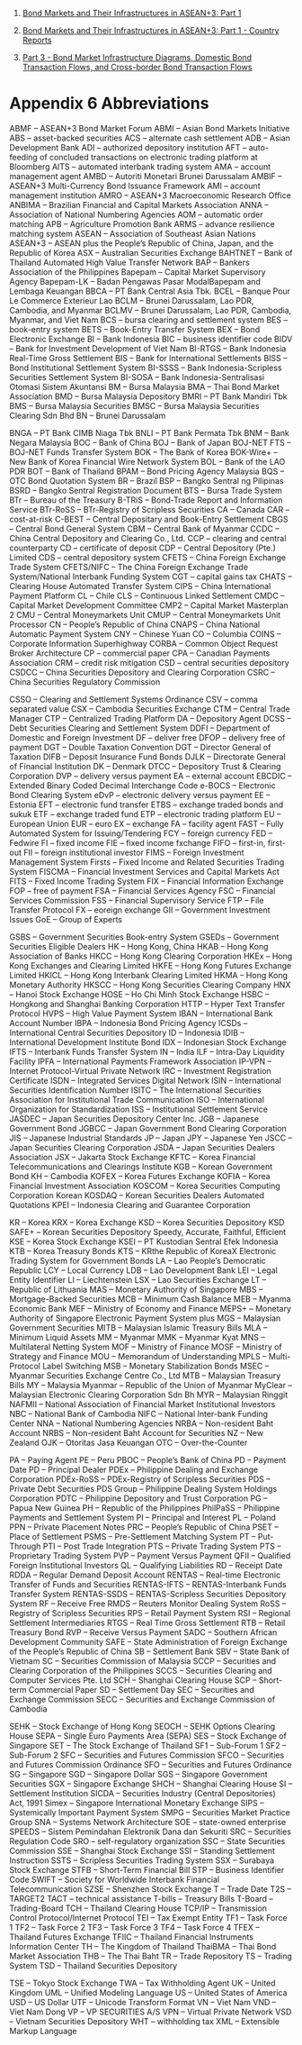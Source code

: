 1. [Bond Markets and Their Infrastructures in ASEAN+3: Part 1](https://asianbondsonline.adb.org/documents/abmg/abmf-sf2-part1.pdf)

2. [Bond Markets and Their Infrastructures in ASEAN+3: Part 1 - Country Reports](https://asianbondsonline.adb.org/documents/abmg/abmf-sf2-part2.pdf)

3. [Part 3 - Bond Market Infrastructure Diagrams, Domestic Bond Transaction Flows, and Cross-border Bond Transaction Flows](https://asianbondsonline.adb.org/documents/abmg/abmf-sf2-part2.pdf)

# Appendix 6 Abbreviations
ABMF – ASEAN+3 Bond Market Forum
ABMI – Asian Bond Markets Initiative
ABS – asset-backed securities
ACS – alternate cash settlement
ADB – Asian Development Bank
ADI – authorized depository institution
AFT – auto-feeding of concluded transactions on electronic trading platform
 at Bloomberg
AITS – automated interbank trading system
AMA – account management agent
AMBD – Autoriti Monetari Brunei Darussalam
AMBIF – ASEAN+3 Multi-Currency Bond Issuance Framework
AMI – account management institution
AMRO – ASEAN+3 Macroeconomic Research Office
ANBIMA – Brazilian Financial and Capital Markets Association
ANNA – Association of National Numbering Agencies
AOM – automatic order matching
APB – Agriculture Promotion Bank
ARMS – advance resilience matching system
ASEAN – Association of Southeast Asian Nations
ASEAN+3 – ASEAN plus the People’s Republic of China, Japan, and the Republic
of Korea
ASX – Australian Securities Exchange
BAHTNET – Bank of Thailand Automated High Value Transfer Network
BAP – Bankers Association of the Philippines
Bapepam – Capital Market Supervisory Agency
Bapepam-LK – Badan Pengawas Pasar ModalBapepam and Lembaga Keuangan
BBCA – PT Bank Central Asia Tbk.
BCEL – Banque Pour Le Commerce Exterieur Lao
BCLM – Brunei Darussalam, Lao PDR, Cambodia, and Myanmar
BCLMV – Brunei Darussalam, Lao PDR, Cambodia, Myanmar, and Viet Nam
BCS – bursa clearing and settlement system
BES – book-entry system
BETS – Book-Entry Transfer System
BEX – Bond Electronic Exchange
BI – Bank Indonesia
BIC – business identifier code
BIDV – Bank for Investment Development of Viet Nam
BI-RTGS – Bank Indonesia Real-Time Gross Settlement
BIS – Bank for International Settlements
BISS – Bond Institutional Settlement System
BI-SSSS – Bank Indonesia-Scripless Securities Settlement System
BI-SOSA – Bank Indonesia-Sentralisasi Otomasi Sistem Akuntansi
BM – Bursa Malaysia
BMA – Thai Bond Market Association
BMD – Bursa Malaysia Depository
BMRI – PT Bank Mandiri Tbk
BMS – Bursa Malaysia Securities
BMSC – Bursa Malaysia Securities Clearing Sdn Bhd
BN – Brunei Darussalam

BNGA – PT Bank CIMB Niaga Tbk
BNLI – PT Bank Permata Tbk
BNM – Bank Negara Malaysia
BOC – Bank of China
BOJ – Bank of Japan
BOJ-NET FTS – BOJ-NET Funds Transfer System
BOK – The Bank of Korea
BOK-Wire+ – New Bank of Korea Financial Wire Network System
BOL – Bank of the LAO PDR
BOT – Bank of Thailand
BPAM – Bond Pricing Agency Malaysia
BQS – OTC Bond Quotation System
BR – Brazil
BSP – Bangko Sentral ng Pilipinas
BSRD – Bangko Sentral Registration Document
BTS – Bursa Trade System
BTr – Bureau of the Treasury
B-TRiS – Bond-Trade Report and Information Service
BTr-RoSS – BTr-Registry of Scripless Securities
CA – Canada
CAR – cost-at-risk
C-BEST – Central Depositary and Book-Entry Settlement
CBGS – Central Bond General System
CBM – Central Bank of Myanmar
CCDC – China Central Depository and Clearing Co., Ltd.
CCP – clearing and central counterparty
CD – certificate of deposit
CDP – Central Depository (Pte.) Limited
CDS – central depository system
CFETS – China Foreign Exchange Trade System
CFETS/NIFC – The China Foreign Exchange Trade System/National Interbank
Funding System
CGT – capital gains tax
CHATS – Clearing House Automated Transfer System
CIPS – China International Payment Platform
CL – Chile
CLS – Continuous Linked Settlement
CMDC – Capital Market Development Committee
CMP2 – Capital Market Masterplan 2
CMU – Central Moneymarkets Unit
CMUP – Central Moneymarkets Unit Processor
CN – People’s Republic of China
CNAPS – China National Automatic Payment System
CNY – Chinese Yuan
CO – Columbia
COINS – Corporate Information Superhighway
CORBA – Common Object Request Broker Architecture
CP – commercial paper
CPA – Canadian Payments Association
CRM – credit risk mitigation
CSD – central securities depository
CSDCC – China Securities Depository and Clearing Corporation
CSRC – China Securities Regulatory Commission

CSSO – Clearing and Settlement Systems Ordinance
CSV – comma separated value
CSX – Cambodia Securities Exchange
CTM – Central Trade Manager
CTP – Centralized Trading Platform
DA – Depository Agent
DCSS – Debt Securities Clearing and Settlement System
DDFI – Department of Domestic and Foreign Investment
DF – deliver free
DFOP – delivery free of payment
DGT – Double Taxation Convention
DGT – Director General of Taxation
DIFB – Deposit Insurance Fund Bonds
DJLK – Directorate General of Financial Institution
DK – Denmark
DTCC – Depository Trust & Clearing Corporation
DVP – delivery versus payment
EA – external account
EBCDIC – Extended Binary Coded Decimal Interchange Code
e-BOCS – Electronic Bond Clearing System
eDvP – electronic delivery versus payment
EE – Estonia
EFT – electronic fund transfer
ETBS – exchange traded bonds and sukuk
ETF – exchange traded fund
ETP – electronic trading platform
EU – European Union
EUR – euro
EX – exchange
FA – facility agent
FAST – Fully Automated System for Issuing/Tendering
FCY – foreign currency
FED – Fedwire
FI – fixed income
FIE – fixed income fxchange
FIFO – first-in, first-out
FII – foreign institutional investor
FIMS – Foreign Investment Management System
Firsts – Fixed Income and Related Securities Trading System
FISCMA – Financial Investment Services and Capital Markets Act
FITS – Fixed Income Trading System
FIX – Financial Information Exchange
FOP – free of payment
FSA – Financial Services Agency
FSC – Financial Services Commission
FSS – Financial Supervisory Service
FTP – File Transfer Protocol
FX – eoreign exchange
GII – Government Investment Issues
GoE – Group of Experts

GSBS – Government Securities Book-entry System
GSEDs – Government Securities Eligible Dealers
HK – Hong Kong, China
HKAB – Hong Kong Association of Banks
HKCC – Hong Kong Clearing Corporation
HKEx – Hong Kong Exchanges and Clearing Limited
HKFE – Hong Kong Futures Exchange Limited
HKICL – Hong Kong Interbank Clearing Limited
HKMA – Hong Kong Monetary Authority
HKSCC – Hong Kong Securities Clearing Company
HNX – Hanoi Stock Exchange
HOSE – Ho Chi Minh Stock Exchange
HSBC – Hongkong and Shanghai Banking Corporation
HTTP – Hyper Text Transfer Protocol
HVPS – High Value Payment System
IBAN – International Bank Account Number
IBPA – Indonesia Bond Pricing Agency
ICSDs – International Central Securities Depository
ID – Indonesia
IDIB – International Development Institute Bond
IDX – Indonesian Stock Exchange
IFTS – Interbank Funds Transfer System
IN – India
ILF – Intra-Day Liquidity Facility
IPFA – International Payments Framework Association
IP-VPN – Internet Protocol-Virtual Private Network
IRC – Investment Registration Certificate
ISDN – Integrated Services Digital Network
ISIN – International Securities Identification Number
ISITC – The International Securities Association for Institutional Trade
Communication
ISO – International Organization for Standardization
ISS – Institutional Settlement Service
JASDEC – Japan Securities Depository Center Inc.
JGB – Japanese Government Bond
JGBCC – Japan Government Bond Clearing Corporation
JIS – Japanese Industrial Standards
JP – Japan
JPY – Japanese Yen
JSCC – Japan Securities Clearing Corporation
JSDA – Japan Securities Dealers Association
JSX – Jakarta Stock Exchange
KFTC – Korea Financial Telecommunications and Clearings Institute
KGB – Korean Government Bond
KH – Cambodia
KOFEX – Korea Futures Exchange
KOFIA – Korea Financial Investment Association
KOSCOM – Korea Securities Computing Corporation Korean
KOSDAQ – Korean Securities Dealers Automated Quotations
KPEI – Indonesia Clearing and Guarantee Corporation 

KR – Korea
KRX – Korea Exchange
KSD – Korea Securities Depository
KSD SAFE+ – Korean Securities Depository Speedy, Accurate, Faithful, Efficient
KSE – Korea Stock Exchange
KSEI – PT Kustodian Sentral Efek Indonesia
KTB – Korea Treasury Bonds
KTS – KRthe Republic of KoreaX Electronic Trading System for Government
Bonds
LA – Lao People’s Democratic Republic
LCY – Local Currency
LDB – Lao Development Bank
LEI – Legal Entity Identifier
LI – Liechtenstein
LSX – Lao Securities Exchange
LT – Republic of Lithuania
MAS – Monetary Authority of Singapore
MBS – Mortgage-Backed Securities
MCB – Minimum Cash Balance
MEB – Myanma Economic Bank
MEF – Ministry of Economy and Finance
MEPS+ – Monetary Authority of Singapore Electronic Payment System plus
MGS – Malaysian Government Securities
MITB – Malaysian Islamic Treasury Bills
MLA – Minimum Liquid Assets
MM – Myanmar
MMK – Myanmar Kyat
MNS – Multilateral Netting System
MOF – Ministry of Finance
MOSF – Ministry of Strategy and Finance
MOU – Memorandum of Understanding
MPLS – Multi-Protocol Label Switching
MSB – Monetary Stabilization Bonds
MSEC – Myanmar Securities Exchange Centre Co., Ltd
MTB – Malaysian Treasury Bills
MY – Malaysia
Myanmar – Republic of the Union of Myanmar
MyClear – Malaysian Electronic Clearing Corporation Sdn Bh
MYR – Malaysian Ringgit
NAFMII – National Association of Financial Market Institutional Investors
NBC – National Bank of Cambodia
NIFC – National Inter-bank Funding Center
NNA – National Numbering Agencies
NRBA – Non-resident Baht Account
NRBS – Non-resident Baht Account for Securities
NZ – New Zealand
OJK – Otoritas Jasa Keuangan
OTC – Over-the-Counter 

PA – Paying Agent
PE – Peru
PBOC – People’s Bank of China
PD – Payment Date
PD – Principal Dealer
PDEx – Philippine Dealing and Exchange Corporation
PDEx-RoSS – PDEx-Registry of Scripless Securities
PDS – Private Debt Securities
PDS Group – Philippine Dealing System Holdings Corporation
PDTC – Philippine Depository and Trust Corporation
PG – Papua New Guinea
PH – Republic of the Philippines
PhilPaSS – Philippine Payments and Settlement System
PI – Principal and Interest
PL – Poland
PPN – Private Placement Notes
PRC – People’s Republic of China
PSET – Place of Settlement
PSMS – Pre-Settlement Matching System
PT – Put-Through
PTI – Post Trade Integration
PTS – Private Trading System
PTS – Proprietary Trading System
PVP – Payment Versus Payment
QFII – Qualified Foreign Institutional Investors
QL – Qualifying Liabilities
RD – Receipt Date
RDDA – Regular Demand Deposit Account
RENTAS – Real-time Electronic Transfer of Funds and Securities
RENTAS-IFTS – RENTAS-Interbank Funds Transfer System
RENTAS-SSDS – RENTAS-Scripless Securities Depository System
RF – Receive Free
RMDS – Reuters Monitor Dealing System
RoSS – Registry of Scripless Securities
RPS – Retail Payment System
RSI – Regional Settlement Intermediaries
RTGS – Real Time Gross Settlement
RTB – Retail Treasury Bond
RVP – Receive Versus Payment
SADC – Southern African Development Community
SAFE – State Administration of Foreign Exchange of the People’s Republic of
China
SB – Settlement Bank
SBV – State Bank of Vietnam
SC – Securities Commission of Malaysia
SCCP – Securities and Clearing Corporation of the Philippines
SCCS – Securities Clearing and Computer Services Pte. Ltd
SCH – Shanghai Clearing House
SCP – Short-term Commercial Paper
SD – Settlement Day
SEC – Securities and Exchange Commission
SECC – Securities and Exchange Commission of Cambodia

SEHK – Stock Exchange of Hong Kong
SEOCH – SEHK Options Clearing House
SEPA – Single Euro Payments Area (SEPA)
SES – Stock Exchange of Singapore
SET – The Stock Exchange of Thailand
SF1 – Sub-Forum 1
SF2 – Sub-Forum 2
SFC – Securities and Futures Commission
SFCO – Securities and Futures Commission Ordinance
SFO – Securities and Futures Ordinance
SG – Singapore
SGD – Singapore Dollar
SGS – Singapore Government Securities
SGX – Singapore Exchange
SHCH – Shanghai Clearing House
SI – Settlement Institution
SICDA – Securities Industry (Central Depositories) Act, 1991
Simex – Singapore International Monetary Exchange
SIPS – Systemically Important Payment System
SMPG – Securities Market Practice Group
SNA – Systems Network Architecture
SOE – state-owned enterprise
SPEEDS – Sistem Pemindahan Elektronik Dana dan Sekuriti
SRC – Securities Regulation Code
SRO – self-regulatory organization
SSC – State Securities Commission
SSE – Shanghai Stock Exchange
SSI – Standing Settlement Instruction
SSTS – Scripless Securities Trading System
SSX – Surabaya Stock Exchange
STFB – Short-Term Financial Bill
STP – Business Identifier Code
SWIFT – Society for Worldwide Interbank Financial Telecommunication
SZSE – Shenzhen Stock Exchange
T – Trade Date
T2S – TARGET2
TACT – technical assistance
T-bills – Treasury Bills
T-Board – Trading-Board
TCH – Thailand Clearing House
TCP/IP – Transmission Control Protocol/Internet Protocol
TEI – Tax Exempt Entity
TF1 – Task Force 1
TF2 – Task Force 2
TF3 – Task Force 3
TF4 – Task Force 4
TFEX – Thailand Futures Exchange
TFIIC – Thailand Financial Instruments Information Center
TH – The Kingdom of Thailand
ThaiBMA – Thai Bond Market Association
THB – The Thai Baht
TR – Trade Repository
TS – Trading System
TSD – Thailand Securities Depository

TSE – Tokyo Stock Exchange
TWA – Tax Withholding Agent
UK – United Kingdom
UML – Unified Modeling Language
US – United States of America
USD – US Dollar
UTF – Unicode Transform Format
VN – Viet Nam
VND – Viet Nam Dong
VP – VP SECURITIES A/S
VPN – Virtual Private Network
VSD – Vietnam Securities Depository
WHT – withholding tax
XML – Extensible Markup Language

